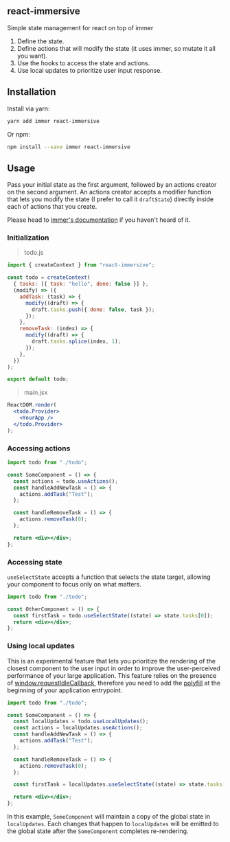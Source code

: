 ## react-immersive

Simple state management for react on top of immer

1. Define the state.
2. Define actions that will modify the state (it uses immer, so mutate it all you want).
3. Use the hooks to access the state and actions.
4. Use local updates to prioritize user input response.

## Installation

Install via yarn:

```sh
yarn add immer react-immersive
```

Or npm:

```sh
npm install --save immer react-immersive
```

## Usage

Pass your initial state as the first argument, followed by an actions creator on the second argument.
An actions creator accepts a modifier function that lets you modify the state (I prefer to call it `draftState`) directly inside each of actions that you create.

Please head to [immer's documentation](https://immerjs.github.io/immer/docs/introduction) if you haven't heard of it.

### Initialization

> todo.js

```js
import { createContext } from "react-immersive";

const todo = createContext(
  { tasks: [{ task: "hello", done: false }] },
  (modify) => ({
    addTask: (task) => {
      modify((draft) => {
        draft.tasks.push({ done: false, task });
      });
    },
    removeTask: (index) => {
      modify((draft) => {
        draft.tasks.splice(index, 1);
      });
    },
  })
);

export default todo;
```

> main.jsx

```jsx
ReactDOM.render(
  <todo.Provider>
    <YourApp />
  </todo.Provider>
);
```

### Accessing actions

```jsx
import todo from "./todo";

const SomeComponent = () => {
  const actions = todo.useActions();
  const handleAddNewTask = () => {
    actions.addTask("Test");
  };

  const handleRemoveTask = () => {
    actions.removeTask(0);
  };

  return <div></div>;
};
```

### Accessing state

`useSelectState` accepts a function that selects the state target, allowing your component to focus only on what matters.

```jsx
import todo from "./todo";

const OtherComponent = () => {
  const firstTask = todo.useSelectState((state) => state.tasks[0]);
  return <div></div>;
};
```

### Using local updates

This is an experimental feature that lets you prioritize the rendering of the closest component to the user input in order to improve the user-perceived performance of your large application. This feature relies on the presence of [window.requestIdleCallback](https://developer.mozilla.org/en-US/docs/Web/API/Window/requestIdleCallback), therefore you need to add the [polyfill](https://github.com/pladaria/requestidlecallback-polyfill) at the beginning of your application entrypoint.

```jsx
import todo from "./todo";

const SomeComponent = () => {
  const localUpdates = todo.useLocalUpdates();
  const actions = localUpdates.useActions();
  const handleAddNewTask = () => {
    actions.addTask("Test");
  };

  const handleRemoveTask = () => {
    actions.removeTask(0);
  };

  const firstTask = localUpdates.useSelectState((state) => state.tasks[0]);

  return <div></div>;
};
```

In this example, `SomeComponent` will maintain a copy of the global state in `localUpdates`. Each changes that happen to `localUpdates` will be emitted to the global state after the `SomeComponent` completes re-rendering.
